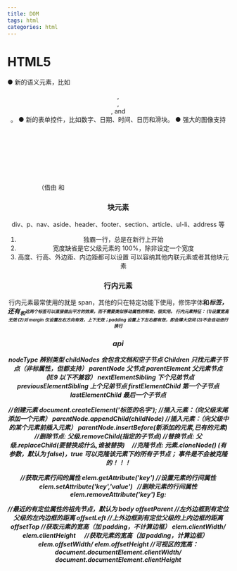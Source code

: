 ```yaml
---
title: DOM
tags: html
categories: html
---
```


# HTML5

● 新的语义元素，比如 <header>, <footer>, <article>, and <section>。
● 新的表单控件，比如数字、日期、时间、日历和滑块。
● 强大的图像支持（借由 <canvas> 和 <svg>）
● 强大的多媒体支持（借由 <video> 和 <audio>）
● 强大的新 API，比如用本地存储取代 cookie。
● WebSocket

# 块元素

div、p、nav、aside、header、footer、section、article、ul-li、address 等

1. 独霸一行，总是在新行上开始
2. 宽度缺省是它父级元素的 100%，除非设定一个宽度
3. 高度、行高、外边距、内边距都可以设置
   可以容纳其他内联元素或者其他块元素

# 行内元素

行内元素最常使用的就是 span，其他的只在特定功能下使用，修饰字体<b>和<i>标签，还有<sub>和<sup>这两个标签可以直接做出平方的效果，而不需要类似移动属性的帮助，很实用。
行内元素特征：
(1)设置宽高无效
(2)对 margin 仅设置左右方向有效，上下无效；padding 设置上下左右都有效，即会撑大空间
(3)不会自动进行换行

# api

nodeType 辨别类型
childNodes 会包含文档和空子节点
Children 只找元素子节点（非标属性，但都支持）
parentNode 父节点
parentElement 父元素节点（IE9 以下不兼容）
nextElementSibling 下个兄弟节点
previousElementSibling 上个兄弟节点
firstElementChild 第一个子节点
lastElementChild 最后一个子节点

//创建元素
document.createElement('标签的名字');
//插入元素：（向父级末尾添加一个元素）
parentNode.appendChild(childNode)
//插入元素：（向父级中的某个元素前插入元素）
parentNode.insertBefore(新添加的元素,已有的元素)
//删除节点:
父级.removeChild(指定的子节点)
//替换节点:
父级.replaceChild(要替换成什么,谁被替换)    
//克隆节点:
元素.cloneNode()
(有参数，默认为 false)，true 可以克隆该元素下的所有子节点；
事件是不会被克隆的！！！

//获取元素行间的属性
elem.getAttribute('key')
//设置元素的行间属性
elem.setAttribute('key','value')  
//删除元素的行间属性
elem.removeAttribute('key')
Eg: <div index='1'></div>

//最近的有定位属性的祖先节点，默认为 body
offsetParent
//左外边框到有定位父级的左内边框的距离
offsetLeft
//上外边框到有定位父级的上内边框的距离
offsetTop
//获取元素的宽高（加 padding，不计算边框）
elem.clientWidth/ elem.clientHeight     
//获取元素的宽高（加 padding，计算边框）    
elem.offsetWidth/ elem.offsetHeight
//可视区的宽高：
document.documentElement.clientWidth/
document.documentElement.clientHeight
